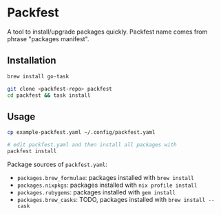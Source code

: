 # Packfest

A tool to install/upgrade packages quickly. Packfest name comes from phrase
"packages manifest".

## Installation

```sh
brew install go-task

git clone <packfest-repo> packfest
cd packfest && task install
```

## Usage

```sh
cp example-packfest.yaml ~/.config/packfest.yaml

# edit packfest.yaml and then install all packages with
packfest install
```

Package sources of `packfest.yaml`:

- `packages.brew_formulae`: packages installed with `brew install`
- `packages.nixpkgs`: packages installed with `nix profile install`
- `packages.rubygems`: packages installed with `gem install`
- `packages.brew_casks`: TODO, packages installed with `brew install --cask`
